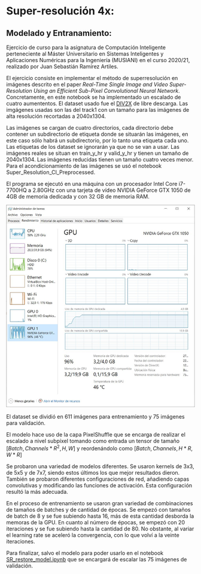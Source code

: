 # Super-resolución 4x:
## Modelado y Entranamiento:

Ejercicio de curso para la asignatura de Computación Inteligente perteneciente al Máster Universitario en Sistemas Inteligentes y Aplicaciones Numéricas para la Ingeniería (MUSIANI) en el curso 2020/21, realizado por Juan Sebastián Ramírez Artiles.

El ejercicio consiste en implementar el método de superresolución en imágenes descrito en el paper *Real-Time Single Image and Video Super-Resolution Using an Efficient Sub-Pixel Convolutional Neural Network*. Concretamente, en este notebook se ha implementado un escalado de cuatro aumententos. El dataset usado fue el [DIV2X](https://data.vision.ee.ethz.ch/cvl/DIV2K/) de libre descarga. Las imgágenes usadas son las del track1 con un tamaño para las imágenes de alta resolución recortadas a 2040x1304.

Las imágenes se cargan de cuatro directorios, cada directorio debe contener un subdirectorio de etiqueta donde se situarán las imágenes, en este caso sólo habrá un subdirectorio, por lo tanto una etiqueta cada uno. Las etiquetas de los dataset se ignorarán ya que no se van a usar. Las imágenes reales se situan en train_y_hr y valid_y_hr y tienen un tamaño de 2040x1304. Las imágenes reducidas tienen un tamaño cuatro veces menor. Para el acondicionamiento de las imágenes se usó el notebook Super_Resolution_CI_Preprocessed.

El programa se ejecutó en una máquina con un procesador Intel Core i7-7700HQ a 2.80GHz con una tarjeta de vídeo NVIDIA GeForce GTX 1050 de 4GB de memoria dedicada y con 32 GB de memoria RAM.

![](Super_Resolution_CI_3.1.JPG)

El dataset se dividió en 611 imágenes para entrenamiento y 75 imágenes para validación.

El modelo hace uso de la capa PixelShuffle que se encarga de realizar el escalado a nivel subpíxel tomando como entrada un tensor de tamaño [$Batch, Channels*R^2, H, W$] y reordenándolo como [$Batch, Channels, H*R, W*R$]

Se probaron una variedad de modelos diferentes. Se usaron kernels de 3x3, de 5x5 y de 7x7, siendo estos últimos los que mejor resultados dieron. También se probaron diferentes configuraciones de red, añadiendo capas convolutivas y modificando las funciones de activación. Esta configuración resultó la más adecuada.

En el proceso de entrenamiento se usaron gran variedad de combinaciones de tamaños de batches y de cantidad de épocas. Se empezó con tamaños de batch de 8 y se fue subiendo hasta 16, más de esta cantidad desborda la memoras de la GPU. En cuanto al número de épocas, se empezó con 20 iteraciones y se fue subiendo hasta la cantidad de 80. No obstante, al variar el learning rate se aceleró la convergencia, con lo que volví a la veinte iteraciones.

Para finalizar, salvo el modelo para poder usarlo en el notebook [SR_restore_model.ipynb](SR_restore_model.ipynb) que se encargará de escalar las 75 imágenes de validación.